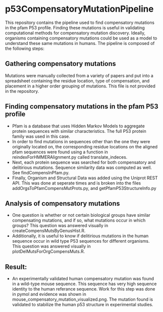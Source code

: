 # p53CompensatoryMutationPipeline

This repository contains the pipeline used to find compensatory mutations in the pfam P53 profile. Finding these mutations is useful in validating computational methods for compensatory mutation discovery. Ideally, organisms containing compensatory mutations could be used as a model to understand these same mutations in humans. The pipeline is composed of the following steps: 

## Gathering compensatory mutations 

Mutations were manually collected from a variety of papers and put into a spreadsheet containing the residue location, type of compensation, and placement in a higher order grouping of mutations. This file is not provided in the repository. 

## Finding compensatory mutations in the pfam P53 profile 

 - Pfam is a database that uses Hidden Markov Models to aggregate protein sequences with similar characteristics. The full P53 protein family was used in this case.
 - In order to find mutations in sequences other than the one they were originally located on, the corresponding residue locations on the aligned pfam sequences were found using a function in reindexForHMMERAlignment.py called translate_indeces. 
 - Next, each protein sequence was searched for both compensatory and delitirious mutations. Sequence similarity data was computed as well. See findCompensInPfam.py. 
 - Finally, Organism and Structural Data was added using the Uniprot REST API. This was done at seperate times and is broken into the files addOrgsToPfamCompensMutProts.py, and getPfamP53StructureInfo.py
 
## Analysis of compensatory mutations 
 - One question is whether or not certain biological groups have similar compensating mutations, and if so, what mutations occur in which groups? This question was answered visually in createCompensMutsByGenusHist.R. 
 - Additionally, it is useful to know if delitirious mutations in the human sequence occur in wild type P53 sequences for different organisms. This question was answered visually in plotDelMutsForOrgCompensMuts.R. 
 
## Result: 
 - An experimentally validated human compensatory mutation was found in a wild-type mouse sequence. This sequence has very high sequence identity to the human referance sequence. Work for this step was done in pymol and evidence was shown in mouse_compensatory_mutation_visualized.png. The mutation found is validated to stabilize the human p53 structure in experimental studies. 
